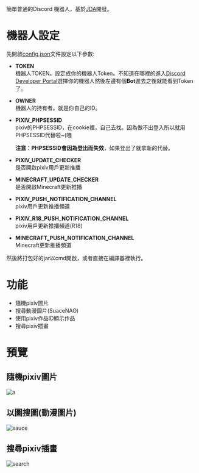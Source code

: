簡單普通的Discord 機器人，基於[JDA](https://github.com/DV8FromTheWorld/JDA)開發。
# 機器人設定
先開啟[config.json](https://github.com/Huanying04/DiscordRobot/blob/master/config.json)文件設定以下參數: 
* **TOKEN**  
機器人TOKEN。設定成你的機器人Token。不知道在哪裡的進入[Discord Developer Portal](https://discord.com/developers/applications)選擇你的機器人然後左邊有個**Bot**進去之後就能看到Token了。
* **OWNER**  
機器人的持有者。就是你自己的ID。
* **PIXIV_PHPSESSID**  
pixiv的PHPSESSID，在cookie裡，自己去找。因為做不出登入所以就用PHPSESSID代替啦~(喂

  **注意：**PHPSESSID會**因為登出而失效**，如果登出了就拿新的代替。
* **PIXIV_UPDATE_CHECKER**  
是否開啟pixiv用戶更新推播
* **MINECRAFT_UPDATE_CHECKER**  
是否開啟Minecraft更新推播
* **PIXIV_PUSH_NOTIFICATION_CHANNEL**  
pixiv用戶更新推播頻道
* **PIXIV_R18_PUSH_NOTIFICATION_CHANNEL**  
pixiv用戶更新推播頻道(R18)
* **MINECRAFT_PUSH_NOTIFICATION_CHANNEL**  
Minecraft更新推播頻道

然後將打包好的jar以cmd開啟，或者直接在編譯器裡執行。

# 功能
* 隨機pixiv圖片
* 搜尋動漫圖片(SuaceNAO)
* 使用pixiv作品ID顯示作品
* 搜尋pixiv插畫

# 預覽
## 隨機pixiv圖片
![a](https://github.com/Huanying04/Nekobot/blob/master/images/RandomAnimeIllustration.PNG)
## 以圖搜圖(動漫圖片)
![sauce](https://github.com/Huanying04/Nekobot/blob/master/images/Sauce.PNG)
## 搜尋pixiv插畫
![search](https://github.com/Huanying04/Nekobot/blob/master/images/Search.PNG)
